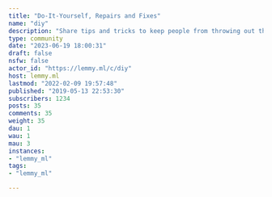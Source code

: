 ```yaml
---
title: "Do-It-Yourself, Repairs and Fixes" 
name: "diy"
description: "Share tips and tricks to keep people from throwing out that broken item. Repair before replace!"
type: community
date: "2023-06-19 18:00:31"
draft: false
nsfw: false
actor_id: "https://lemmy.ml/c/diy"
host: lemmy.ml
lastmod: "2022-02-09 19:57:48"
published: "2019-05-13 22:53:30"
subscribers: 1234
posts: 35
comments: 35
weight: 35
dau: 1
wau: 1
mau: 3
instances:
- "lemmy_ml"
tags: 
- "lemmy_ml"

---
```

